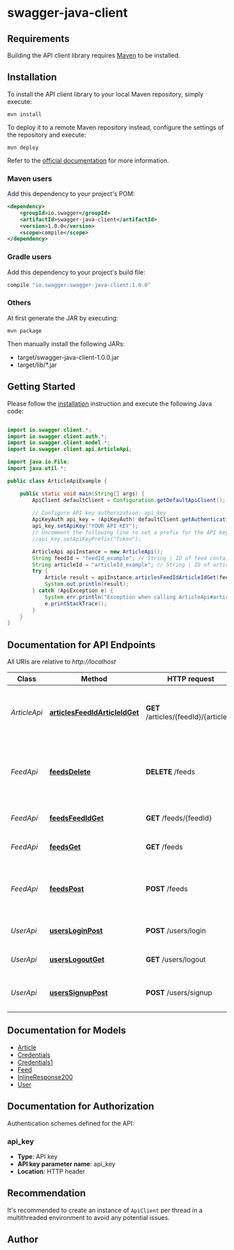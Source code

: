 # swagger-java-client

## Requirements

Building the API client library requires [Maven](https://maven.apache.org/) to be installed.

## Installation

To install the API client library to your local Maven repository, simply execute:

```shell
mvn install
```

To deploy it to a remote Maven repository instead, configure the settings of the repository and execute:

```shell
mvn deploy
```

Refer to the [official documentation](https://maven.apache.org/plugins/maven-deploy-plugin/usage.html) for more information.

### Maven users

Add this dependency to your project's POM:

```xml
<dependency>
    <groupId>io.swagger</groupId>
    <artifactId>swagger-java-client</artifactId>
    <version>1.0.0</version>
    <scope>compile</scope>
</dependency>
```

### Gradle users

Add this dependency to your project's build file:

```groovy
compile "io.swagger:swagger-java-client:1.0.0"
```

### Others

At first generate the JAR by executing:

    mvn package

Then manually install the following JARs:

* target/swagger-java-client-1.0.0.jar
* target/lib/*.jar

## Getting Started

Please follow the [installation](#installation) instruction and execute the following Java code:

```java

import io.swagger.client.*;
import io.swagger.client.auth.*;
import io.swagger.client.model.*;
import io.swagger.client.api.ArticleApi;

import java.io.File;
import java.util.*;

public class ArticleApiExample {

    public static void main(String[] args) {
        ApiClient defaultClient = Configuration.getDefaultApiClient();
        
        // Configure API key authorization: api_key
        ApiKeyAuth api_key = (ApiKeyAuth) defaultClient.getAuthentication("api_key");
        api_key.setApiKey("YOUR API KEY");
        // Uncomment the following line to set a prefix for the API key, e.g. "Token" (defaults to null)
        //api_key.setApiKeyPrefix("Token");

        ArticleApi apiInstance = new ArticleApi();
        String feedId = "feedId_example"; // String | ID of feed containing article
        String articleId = "articleId_example"; // String | ID of article to retrieve
        try {
            Article result = apiInstance.articlesFeedIdArticleIdGet(feedId, articleId);
            System.out.println(result);
        } catch (ApiException e) {
            System.err.println("Exception when calling ArticleApi#articlesFeedIdArticleIdGet");
            e.printStackTrace();
        }
    }
}

```

## Documentation for API Endpoints

All URIs are relative to *http://localhost*

Class | Method | HTTP request | Description
------------ | ------------- | ------------- | -------------
*ArticleApi* | [**articlesFeedIdArticleIdGet**](docs/ArticleApi.md#articlesFeedIdArticleIdGet) | **GET** /articles/{feedId}/{articleId} | retrieve article feed id and article id (id correspond to 1st, 2nd, 3rd, 4th... article)
*FeedApi* | [**feedsDelete**](docs/FeedApi.md#feedsDelete) | **DELETE** /feeds | Unsuscribe to a feed by url (keep it in database, juste remove reference for user)
*FeedApi* | [**feedsFeedIdGet**](docs/FeedApi.md#feedsFeedIdGet) | **GET** /feeds/{feedId} | Find a feed and retrieve its articles
*FeedApi* | [**feedsGet**](docs/FeedApi.md#feedsGet) | **GET** /feeds | Get all feeds subscribed by currend user
*FeedApi* | [**feedsPost**](docs/FeedApi.md#feedsPost) | **POST** /feeds | Suscribe to a feed by url (add it in database, and reference its id for current user)
*UserApi* | [**usersLoginPost**](docs/UserApi.md#usersLoginPost) | **POST** /users/login | Login with email and password
*UserApi* | [**usersLogoutGet**](docs/UserApi.md#usersLogoutGet) | **GET** /users/logout | Logs out current logged in user session
*UserApi* | [**usersSignupPost**](docs/UserApi.md#usersSignupPost) | **POST** /users/signup | Signup with email and password - application/json


## Documentation for Models

 - [Article](docs/Article.md)
 - [Credentials](docs/Credentials.md)
 - [Credentials1](docs/Credentials1.md)
 - [Feed](docs/Feed.md)
 - [InlineResponse200](docs/InlineResponse200.md)
 - [User](docs/User.md)


## Documentation for Authorization

Authentication schemes defined for the API:
### api_key

- **Type**: API key
- **API key parameter name**: api_key
- **Location**: HTTP header


## Recommendation

It's recommended to create an instance of `ApiClient` per thread in a multithreaded environment to avoid any potential issues.

## Author



